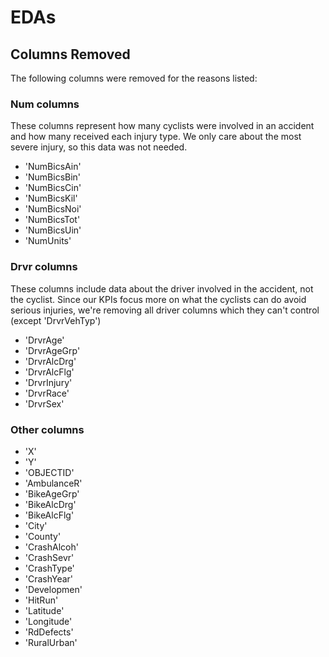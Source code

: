 # EDAs

## Columns Removed

The following columns were removed for the reasons listed:

### Num columns

These columns represent how many cyclists were involved in an accident and how many received each injury type. We only care about the most severe injury, so this data was not needed.

- 'NumBicsAin'
- 'NumBicsBin'
- 'NumBicsCin'
- 'NumBicsKil'
- 'NumBicsNoi'
- 'NumBicsTot'
- 'NumBicsUin'
- 'NumUnits'

### Drvr columns

These columns include data about the driver involved in the accident, not the cyclist. Since our KPIs focus more on what the cyclists can do avoid serious injuries, we're removing all driver columns which they can't control (except 'DrvrVehTyp')

- 'DrvrAge'
- 'DrvrAgeGrp'
- 'DrvrAlcDrg'
- 'DrvrAlcFlg'
- 'DrvrInjury'
- 'DrvrRace'
- 'DrvrSex'

### Other columns

- 'X'
- 'Y'
- 'OBJECTID'
- 'AmbulanceR'
- 'BikeAgeGrp' 
- 'BikeAlcDrg'
- 'BikeAlcFlg'
- 'City'
- 'County'
- 'CrashAlcoh'
- 'CrashSevr'
- 'CrashType'
- 'CrashYear'
- 'Developmen'
- 'HitRun'
- 'Latitude'
- 'Longitude'
- 'RdDefects'
- 'RuralUrban'